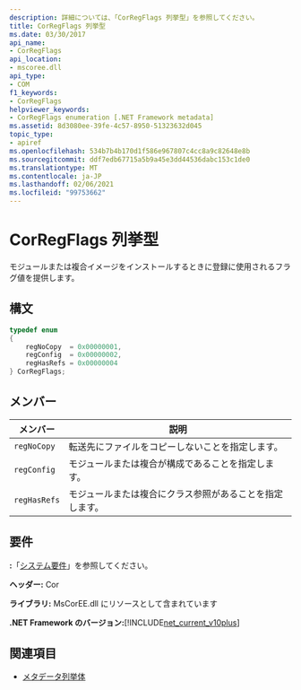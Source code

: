 ```yaml
---
description: 詳細については、「CorRegFlags 列挙型」を参照してください。
title: CorRegFlags 列挙型
ms.date: 03/30/2017
api_name:
- CorRegFlags
api_location:
- mscoree.dll
api_type:
- COM
f1_keywords:
- CorRegFlags
helpviewer_keywords:
- CorRegFlags enumeration [.NET Framework metadata]
ms.assetid: 8d3080ee-39fe-4c57-8950-51323632d045
topic_type:
- apiref
ms.openlocfilehash: 534b7b4b170d1f586e967807c4cc8a9c82648e8b
ms.sourcegitcommit: ddf7edb67715a5b9a45e3dd44536dabc153c1de0
ms.translationtype: MT
ms.contentlocale: ja-JP
ms.lasthandoff: 02/06/2021
ms.locfileid: "99753662"
---
```

# <a name="corregflags-enumeration"></a>CorRegFlags 列挙型

モジュールまたは複合イメージをインストールするときに登録に使用されるフラグ値を提供します。  
  
## <a name="syntax"></a>構文  
  
```cpp  
typedef enum
{  
    regNoCopy  = 0x00000001,  
    regConfig  = 0x00000002,  
    regHasRefs = 0x00000004  
} CorRegFlags;  
```  
  
## <a name="members"></a>メンバー  
  
|メンバー|説明|  
|------------|-----------------|  
|`regNoCopy`|転送先にファイルをコピーしないことを指定します。|  
|`regConfig`|モジュールまたは複合が構成であることを指定します。|  
|`regHasRefs`|モジュールまたは複合にクラス参照があることを指定します。|  
  
## <a name="requirements"></a>要件  

 **:**「[システム要件](../../get-started/system-requirements.md)」を参照してください。  
  
 **ヘッダー:** Cor  
  
 **ライブラリ:** MsCorEE.dll にリソースとして含まれています  
  
 **.NET Framework のバージョン:**[!INCLUDE[net_current_v10plus](../../../../includes/net-current-v10plus-md.md)]  
  
## <a name="see-also"></a>関連項目

- [メタデータ列挙体](metadata-enumerations.md)
